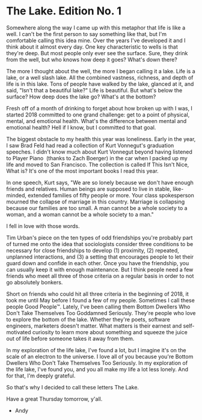 # The Lake. Edition No. 1

Somewhere along the way I came up with this metaphor that life is like a well. I can't be the first person to say something like that, but I'm comfortable calling this idea mine. Over the years I've developed it and I think about it almost every day. One key characteristic to wells is that they're deep. But most people only ever see the surface. Sure, they drink from the well, but who knows how deep it goes? What's down there?

The more I thought about the well, the more I began calling it a lake. Life is a lake, or a well slash lake. All the combined vastness, richness, and depth of life is in this lake. Tons of people have walked by the lake, glanced at it, and said, "Isn't that a beautiful lake?" Life is beautiful. But what's below the surface? How deep does the lake go? What's at the bottom? 

Fresh off of a month of drinking to forget about how broken up with I was, I started 2018 committed to one grand challenge: get to a point of physical, mental, and emotional health. What's the difference between mental and emotional health? Hell if I know, but I committed to that goal. 

The biggest obstacle to my health this year was loneliness. Early in the year, I saw Brad Feld had read a collection of Kurt Vonnegut's graduation speeches. I didn't know much about Kurt Vonnegut beyond having listened to Player Piano  (thanks to Zach Boerger) in the car when I packed up my life and moved to San Francisco. The collection is called If This Isn't Nice, What is? It's one of the most important books I read this year. 

In one speech, Kurt says, "We are so lonely because we don't have enough friends and relatives. Human beings are supposed to live in stable, like-minded, extended families of fifty people or more. Your class spokesperson mourned the collapse of marriage in this country. Marriage is collapsing because our families are too small. A man cannot be a whole society to a woman, and a woman cannot be a whole society to a man."

I fell in love with those words.

Tim Urban's piece on the ten types of odd friendships you're probably part of turned me onto the idea that sociologists consider three conditions to be necessary for close friendships to develop (1) proximity, (2) repeated, unplanned interactions, and (3) a setting that encourages people to let their guard down and confide in each other. Once you have the friendship, you can usually keep it with enough maintenance. But I think people need a few friends who meet all three of those criteria on a regular basis in order to not go absolutely bonkers. 

Short on friends who could hit all three criteria in the beginning of 2018, it took me until May before I found a few of my people. Sometimes I call these people Good People™. Lately, I've been calling them Bottom Dwellers Who Don't Take Themselves Too Goddamned Seriously. They're people who love to explore the bottom of the lake. Whether they're poets, software engineers, marketers doesn't matter. What matters is their earnest and self-motivated curiosity to learn more about something and squeeze the juice out of life before someone takes it away from them. 

In my exploration of the life lake, I've found a lot, but I imagine it's on the scale of an electron to the universe. I love all of you because you're Bottom Dwellers Who Don't Take Themselves Too Seriously. In my exploration of the life lake, I've found you, and you all make my life a lot less lonely. And for that, I'm deeply grateful. 

So that's why I decided to call these letters The Lake. 

Have a great Thursday tomorrow, y'all.
- Andy

